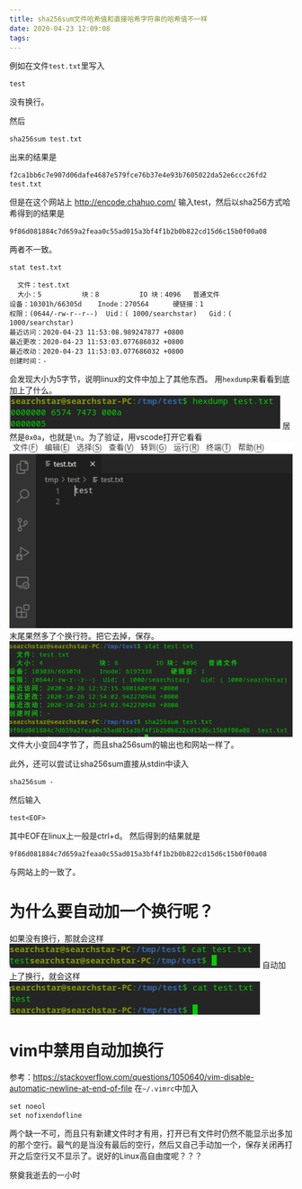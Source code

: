 ```yaml
---
title: sha256sum文件哈希值和直接哈希字符串的哈希值不一样
date: 2020-04-23 12:09:08
tags:
---
```


例如在文件```test.txt```里写入
```
test
```
没有换行。

然后
```shell
sha256sum test.txt
```
出来的结果是
```
f2ca1bb6c7e907d06dafe4687e579fce76b37e4e93b7605022da52e6ccc26fd2  test.txt
```
但是在这个网站上
<http://encode.chahuo.com/>
输入test，然后以sha256方式哈希得到的结果是
```
9f86d081884c7d659a2feaa0c55ad015a3bf4f1b2b0b822cd15d6c15b0f00a08
```
两者不一致。
```shell
stat test.txt
```
```
  文件：test.txt
  大小：5         	块：8          IO 块：4096   普通文件
设备：10301h/66305d	Inode：270564      硬链接：1
权限：(0644/-rw-r--r--)  Uid：( 1000/searchstar)   Gid：( 1000/searchstar)
最近访问：2020-04-23 11:53:08.989247877 +0800
最近更改：2020-04-23 11:53:03.077686032 +0800
最近改动：2020-04-23 11:53:03.077686032 +0800
创建时间：-
```
会发现大小为5字节，说明linux的文件中加上了其他东西。
用```hexdump```来看看到底加上了什么。
![在这里插入图片描述](sha256sum文件哈希值和直接哈希字符串的哈希值不一样/20201026125233724.png#pic_center)
居然是```0x0a```，也就是```\n```。为了验证，用vscode打开它看看
![在这里插入图片描述](sha256sum文件哈希值和直接哈希字符串的哈希值不一样/20201026125339199.png)
末尾果然多了个换行符。把它去掉，保存。
![在这里插入图片描述](sha256sum文件哈希值和直接哈希字符串的哈希值不一样/20201026125504958.png)
文件大小变回4字节了，而且sha256sum的输出也和网站一样了。


此外，还可以尝试让sha256sum直接从stdin中读入
```shell
sha256sum -
```
然后输入
```
test<EOF>
```
其中EOF在linux上一般是ctrl+d。
然后得到的结果就是
```
9f86d081884c7d659a2feaa0c55ad015a3bf4f1b2b0b822cd15d6c15b0f00a08
```
与网站上的一致了。

# 为什么要自动加一个换行呢？
如果没有换行，那就会这样
![在这里插入图片描述](sha256sum文件哈希值和直接哈希字符串的哈希值不一样/20201026130233725.png#pic_center)
自动加上了换行，就会这样
![在这里插入图片描述](sha256sum文件哈希值和直接哈希字符串的哈希值不一样/20201026130258521.png#pic_center)

# vim中禁用自动加换行
参考：<https://stackoverflow.com/questions/1050640/vim-disable-automatic-newline-at-end-of-file>
在```~/.vimrc```中加入
```
set noeol
set nofixendofline
```
两个缺一不可，而且只有新建文件时才有用，打开已有文件时仍然不能显示出多加的那个空行。最气的是当没有最后的空行，然后又自己手动加一个，保存关闭再打开之后空行又不显示了。说好的Linux高自由度呢？？？

祭奠我逝去的一小时
